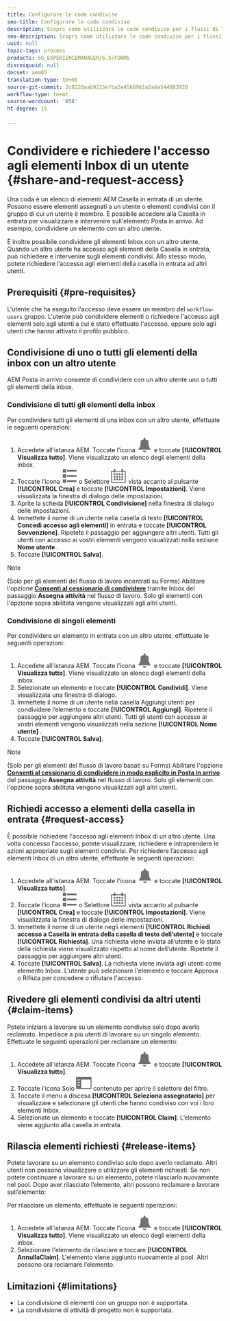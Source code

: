 ```yaml
---
title: Configurare le code condivise
seo-title: Configurare le code condivise
description: Scopri come utilizzare le code condivise per i flussi di lavoro Forms-centric su  AEM Forms su OSGi.
seo-description: Scopri come utilizzare le code condivise per i flussi di lavoro Forms-centric su  AEM Forms su OSGi.
uuid: null
topic-tags: process
products: SG_EXPERIENCEMANAGER/6.5/FORMS
discoiquuid: null
docset: aem65
translation-type: tm+mt
source-git-commit: 2c8220aab9215efba2e4568961a2a6a544803920
workflow-type: tm+mt
source-wordcount: '858'
ht-degree: 1%

---
```



# Condividere e richiedere l&#39;accesso agli elementi Inbox di un utente {#share-and-request-access}

Una coda è un elenco di elementi AEM Casella in entrata di un utente. Possono essere elementi assegnati a un utente o elementi condivisi con il gruppo di cui un utente è membro. È possibile accedere alla Casella in entrata per visualizzare e intervenire sull&#39;elemento Posta in arrivo. Ad esempio, condividere un elemento con un altro utente.

È inoltre possibile condividere gli elementi Inbox con un altro utente. Quando un altro utente ha accesso agli elementi della Casella in entrata, può richiedere e intervenire sugli elementi condivisi. Allo stesso modo, potete richiedere l’accesso agli elementi della casella in entrata ad altri utenti.

## Prerequisiti {#pre-requisites}

L&#39;utente che ha eseguito l&#39;accesso deve essere un membro del `workflow-users` gruppo. L&#39;utente può condividere elementi o richiedere l&#39;accesso agli elementi solo agli utenti a cui è stato effettuato l&#39;accesso, oppure solo agli utenti che hanno attivato il profilo pubblico.

## Condivisione di uno o tutti gli elementi della inbox con un altro utente

AEM Posta in arrivo consente di condividere con un altro utente uno o tutti gli elementi della inbox.

### Condivisione di tutti gli elementi della inbox

Per condividere tutti gli elementi di una inbox con un altro utente, effettuate le seguenti operazioni:

1. Accedete all&#39;istanza AEM. Toccate l’icona ![Inbox](assets/bell.svg) e toccate **[!UICONTROL Visualizza tutto]**. Viene visualizzato un elenco degli elementi della inbox.
1. Toccate l’icona ![Visualizza selettore](assets/viewlist.svg) o Selettore ![](assets/calendar.svg) vista accanto al pulsante **[!UICONTROL Crea]** e toccate **[!UICONTROL Impostazioni]**. Viene visualizzata la finestra di dialogo delle impostazioni.
1. Aprite la scheda **[!UICONTROL Condivisione]** nella finestra di dialogo delle impostazioni.
1. Immettete il nome di un utente nella casella di testo **[!UICONTROL Concedi accesso agli elementi]** in entrata e toccate **[!UICONTROL Sovvenzione]**. Ripetete il passaggio per aggiungere altri utenti. Tutti gli utenti con accesso ai vostri elementi vengono visualizzati nella sezione **Nome utente** .
1. Toccate **[!UICONTROL Salva]**.

>[!NOTE]
>
>(Solo per gli elementi del flusso di lavoro incentrati su Forms) Abilitare l&#39;opzione **[Consenti al cessionario di condividere](aem-forms-workflow-step-reference.md)** tramite Inbox del passaggio **Assegna attività** nel flusso di lavoro. Solo gli elementi con l&#39;opzione sopra abilitata vengono visualizzati agli altri utenti.

### Condivisione di singoli elementi

Per condividere un elemento in entrata con un altro utente, effettuate le seguenti operazioni:

1. Accedete all&#39;istanza AEM. Toccate l’icona ![Inbox](assets/bell.svg) e toccate **[!UICONTROL Visualizza tutto]**. Viene visualizzato un elenco degli elementi della inbox.
1. Selezionate un elemento e toccate **[!UICONTROL Condividi]**. Viene visualizzata una finestra di dialogo.
1. Immettete il nome di un utente nella casella Aggiungi utenti per condividere l’elemento e toccate **[!UICONTROL Aggiungi]**. Ripetete il passaggio per aggiungere altri utenti. Tutti gli utenti con accesso ai vostri elementi vengono visualizzati nella sezione **[!UICONTROL Nome utente]** .
1. Toccate **[!UICONTROL Salva]**.


>[!NOTE]
>
>(Solo per gli elementi del flusso di lavoro basati su Forms) Abilitare l&#39;opzione **[Consenti al cessionario di condividere in modo esplicito in Posta in arrivo](aem-forms-workflow-step-reference.md)** del passaggio **Assegna attività** nel flusso di lavoro. Solo gli elementi con l&#39;opzione sopra abilitata vengono visualizzati agli altri utenti.

## Richiedi accesso a elementi della casella in entrata {#request-access}

È possibile richiedere l&#39;accesso agli elementi Inbox di un altro utente. Una volta concesso l&#39;accesso, potete visualizzare, richiedere e intraprendere le azioni appropriate sugli elementi condivisi. Per richiedere l’accesso agli elementi Inbox di un altro utente, effettuate le seguenti operazioni:

1. Accedete all&#39;istanza AEM. Toccate l&#39;icona ![Visualizza selettore](assets/bell.svg) e toccate **[!UICONTROL Visualizza tutto]**.
1. Toccate l’icona ![Visualizza selettore](assets/viewlist.svg) o Selettore ![](assets/calendar.svg) vista accanto al pulsante **[!UICONTROL Crea]** e toccate **[!UICONTROL Impostazioni]**. Viene visualizzata la finestra di dialogo delle impostazioni.
1. Immettete il nome di un utente negli elementi **[!UICONTROL Richiedi accesso a Casella in entrata della casella di testo dell’utente]** e toccate **[!UICONTROL Richiesta]**. Una richiesta viene inviata all’utente e lo stato della richiesta viene visualizzato rispetto al nome dell’utente. Ripetete il passaggio per aggiungere altri utenti.
1. Toccate **[!UICONTROL Salva]**. La richiesta viene inviata agli utenti come elemento Inbox. L&#39;utente può selezionare l&#39;elemento e toccare Approva o Rifiuta per concedere o rifiutare l&#39;accesso.


## Rivedere gli elementi condivisi da altri utenti {#claim-items}

Potete iniziare a lavorare su un elemento condiviso solo dopo averlo reclamato. Impedisce a più utenti di lavorare su un singolo elemento. Effettuate le seguenti operazioni per reclamare un elemento:

1. Accedete all&#39;istanza AEM. Toccate l’icona ![Inbox](assets/bell.svg) e toccate **[!UICONTROL Visualizza tutto]**.
1. Toccate l&#39;icona Solo ![](assets/railleft.svg) contenuto per aprire il selettore del filtro.
1. Toccate il menu a discesa **[!UICONTROL Seleziona assegnatario]** per visualizzare e selezionare gli utenti che hanno condiviso con voi i loro elementi Inbox.
1. Selezionate un elemento e toccate **[!UICONTROL Claim]**. L’elemento viene aggiunto alla casella in entrata.

## Rilascia elementi richiesti {#release-items}

Potete lavorare su un elemento condiviso solo dopo averlo reclamato. Altri utenti non possono visualizzare o utilizzare gli elementi richiesti. Se non potete continuare a lavorare su un elemento, potete rilasciarlo nuovamente nel pool.   Dopo aver rilasciato l’elemento, altri possono reclamare e lavorare sull’elemento:

Per rilasciare un elemento, effettuate le seguenti operazioni:

1. Accedete all&#39;istanza AEM. Toccate l’icona ![Inbox](assets/bell.svg) e toccate **[!UICONTROL Visualizza tutto]**. Viene visualizzato un elenco degli elementi della inbox.
1. Selezionare l&#39;elemento da rilasciare e toccare **[!UICONTROL AnnullaClaim]**. L&#39;elemento viene aggiunto nuovamente al pool. Altri possono ora reclamare l’elemento.

## Limitazioni  {#limitations}

* La condivisione di elementi con un gruppo non è supportata.
* La condivisione di attività di progetto non è supportata.
